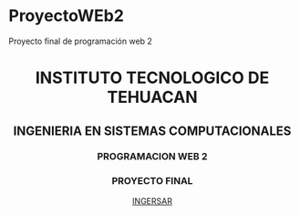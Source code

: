 # ProyectoWEb2
Proyecto final de programación web 2
<!DOCTYPE html>
<html lang="en">
<head>
          <meta charset="UTF-8">
          <meta http-equiv="X-UA-Compatible" content="IE=edge">
          <meta name="viewport" content="width=device-width, initial-scale=1.0">
          <title>Document</title>
          <link rel="stylesheet" href="estilos.css">
          <link href="https://cdn.jsdelivr.net/npm/bootstrap@5.0.2/dist/css/bootstrap.min.css" rel="stylesheet" integrity="sha384-EVSTQN3/azprG1Anm3QDgpJLIm9Nao0Yz1ztcQTwFspd3yD65VohhpuuCOmLASjC" crossorigin="anonymous">
</head>
<body class="body">
          <center>
                    <h1>INSTITUTO TECNOLOGICO DE TEHUACAN</h1>
                    <h2>INGENIERIA EN SISTEMAS COMPUTACIONALES</h2>
                    <h3>PROGRAMACION WEB 2</h3>
                    <h3>PROYECTO FINAL</h3>
          </center>
          <center>
                    <a href="Tablas.php" class="btn btn-primary active" aria-current="page">INGERSAR</a>
          </center>
          
</body>
</html>
